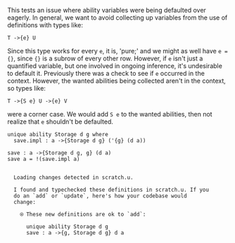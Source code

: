 
This tests an issue where ability variables were being defaulted over
eagerly. In general, we want to avoid collecting up variables from the
use of definitions with types like:

    T ->{e} U

Since this type works for every `e`, it is, 'pure;' and we might as
well have `e = {}`, since `{}` is a subrow of every other row.
However, if `e` isn't just a quantified variable, but one involved in
ongoing inference, it's undesirable to default it. Previously there
was a check to see if `e` occurred in the context. However, the wanted
abilities being collected aren't in the context, so types like:

    T ->{S e} U ->{e} V

were a corner case. We would add `S e` to the wanted abilities, then
not realize that `e` shouldn't be defaulted.

```unison
unique ability Storage d g where
  save.impl : a ->{Storage d g} ('{g} (d a))

save : a ->{Storage d g, g} (d a)
save a = !(save.impl a)
```

```ucm

  Loading changes detected in scratch.u.

  I found and typechecked these definitions in scratch.u. If you
  do an `add` or `update`, here's how your codebase would
  change:
  
    ⍟ These new definitions are ok to `add`:
    
      unique ability Storage d g
      save : a ->{g, Storage d g} d a

```
